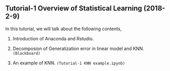 ## Tutorial-1 Overview of Statistical Learning (2018-2-9)
In this tutorial, we will talk about the following contents,

1. Introduction of Anaconda and Rstudio.

1. Decomposion of Generalization error in linear model and KNN. `(Blackboard)`

2. An example of KNN. `(Tutorial-1 KNN example.ipynb)`
